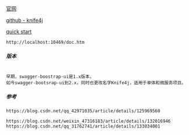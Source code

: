 

[官网](https://doc.xiaominfo.com/)

[github - knife4j](https://github.com/xiaoymin/knife4j)

[quick start](https://doc.xiaominfo.com/docs/quick-start#spring-boot-2)

```
http://localhost:10469/doc.htm
```





##### 版本

```

早期，swagger-boostrap-ui是1.x版本，
如今swagger-bootsrap-ui到2.x，同时也更改名字Knife4j，适用于单体和微服务项目。
```

##### 参考

```
https://blog.csdn.net/qq_42971035/article/details/125969560

https://blog.csdn.net/weixin_47316183/article/details/132016946
https://blog.csdn.net/qq_31762741/article/details/133034001



```

